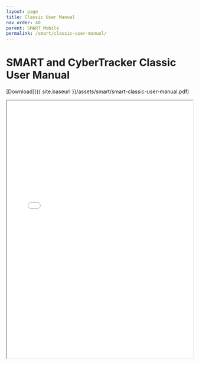 ```yaml
---
layout: page
title: Classic User Manual
nav_order: 40
parent: SMART Mobile
permalink: /smart/classic-user-manual/
---
```


# SMART and CyberTracker Classic User Manual
[Download]({{ site.baseurl }}/assets/smart/smart-classic-user-manual.pdf)

<iframe width="100%" height="700" src="{{ site.baseurl }}/assets/smart/smart-classic-user-manual.pdf">If you are seeing this text, the preview of the manual failed. Most likely this happened because your browser does not support this technical feature. In this case, please download the manual using the link above.</iframe>